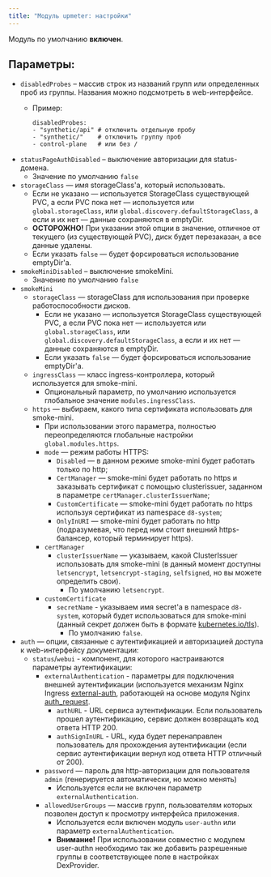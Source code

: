 ```yaml
---
title: "Модуль upmeter: настройки"
---
```


Модуль по умолчанию **включен**.

## Параметры:
* `disabledProbes` – массив строк из названий групп или определенных проб из группы. Названия можно подсмотреть в web-интерфейсе.
  * Пример:

		disabledProbes:
		- "synthetic/api" # отключить отдельную пробу
		- "synthetic/"    # отключить группу проб
		- control-plane   # или без /
* `statusPageAuthDisabled` – выключение авторизации для status-домена.
  * Значение по умолчанию `false`
* `storageClass` — имя storageClass'а, который использовать.
    * Если не указано — используется StorageClass существующей PVC, а если PVC пока нет — используется или `global.storageClass`, или `global.discovery.defaultStorageClass`, а если и их нет — данные сохраняются в emptyDir.
    * **ОСТОРОЖНО!** При указании этой опции в значение, отличное от текущего (из cуществующей PVC), диск будет перезаказан, а все данные удалены.
    * Если указать `false` — будет форсироваться использование emptyDir'а.
* `smokeMiniDisabled` – выключение smokeMini.
  * Значение по умолчанию `false`
* `smokeMini`
	* `storageClass` — storageClass для использования при проверке работоспособности дисков.
		* Если не указано — используется StorageClass существующей PVC, а если PVC пока нет — используется или `global.storageClass`, или `global.discovery.defaultStorageClass`, а если и их нет — данные сохраняются в emptyDir.
		* Если указать `false` — будет форсироваться использование emptyDir'а.
	* `ingressClass` — класс ingress-контроллера, который используется для smoke-mini.
		* Опциональный параметр, по умолчанию используется глобальное значение `modules.ingressClass`.
	* `https` — выбираем, какого типа сертификата использовать для smoke-mini.
		* При использовании этого параметра, полностью переопределяются глобальные настройки `global.modules.https`.
		* `mode` — режим работы HTTPS:
			* `Disabled` — в данном режиме smoke-mini будет работать только по http;
			* `CertManager` — smoke-mini будет работать по https и заказывать сертификат с помощью clusterissuer, заданном в параметре `certManager.clusterIssuerName`;
			* `CustomCertificate` — smoke-mini будет работать по https используя сертификат из namespace `d8-system`;
			* `OnlyInURI` — smoke-mini будет работать по http (подразумевая, что перед ним стоит внешний https-балансер, который терминирует https).
		* `certManager`
			* `clusterIssuerName` — указываем, какой ClusterIssuer использовать для smoke-mini (в данный момент доступны `letsencrypt`, `letsencrypt-staging`, `selfsigned`, но вы можете определить свои).
				* По умолчанию `letsencrypt`.
		* `customCertificate`
			* `secretName` - указываем имя secret'а в namespace `d8-system`, который будет использоваться для smoke-mini (данный секрет должен быть в формате [kubernetes.io/tls](https://kubernetes.github.io/ingress-nginx/user-guide/tls/#tls-secrets)).
				* По умолчанию `false`.
* `auth` — опции, связанные с аутентификацией и авторизацией доступа к web-интерфейсу документации:
    * `status`/`webui` - компонент, для которого настраиваются параметры аутентификации:
		* `externalAuthentication` - параметры для подключения внешней аутентификации (используется механизм Nginx Ingress [external-auth](https://kubernetes.github.io/ingress-nginx/examples/auth/external-auth/), работающей на основе модуля Nginx [auth_request](http://nginx.org/en/docs/http/ngx_http_auth_request_module.html).
			* `authURL` - URL сервиса аутентификации. Если пользователь прошел аутентификацию, сервис должен возвращать код ответа HTTP 200.
			* `authSignInURL` - URL, куда будет перенаправлен пользователь для прохождения аутентификации (если сервис аутентификации вернул код ответа HTTP отличный от 200).
		* `password` — пароль для http-авторизации для пользователя `admin` (генерируется автоматически, но можно менять)
			* Используется если не включен параметр `externalAuthentication`.
		* `allowedUserGroups` — массив групп, пользователям которых позволен доступ к просмотру интерфейса приложения.
			* Используется если включен модуль `user-authn` или параметр `externalAuthentication`.
			* **Внимание!** При использовании совместно с модулем user-authn необходимо так же добавить разрешенные группы в соответствующее поле в настройках DexProvider.
